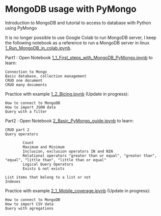 # MongoDB usage with PyMongo
Introduction to MongoDB and tutorial to access to database with Python using PyMongo

It is no longer possible to use Google Colab to run MongoDB server, I keep the following notebook as a reference to run a MongoDB server in linux [1_Run_MongoDB_in_colab.ipynb](https://colab.research.google.com/github/Giffy/MongoDB_PyMongo_Tutorial/blob/master/1_Run_MongoDB_in_colab.ipynb).

Part1 : Open Notebook [1_1_First_steps_with_MongoDB_PyMongo.ipynb](https://colab.research.google.com/github/Giffy/MongoDB_PyMongo_Tutorial/blob/master/1_1_First_steps_with_MongoDB_PyMongo.ipynb) to learn:

    Connection to Mongo
    Basic database, collection management
    CRUD one document
    CRUD many documents

Practice with example [1_2_Bicing.ipynb](https://colab.research.google.com/github/Giffy/MongoDB_PyMongo_Tutorial/blob/master/1_2_Bicing.ipynb) (Update in progress):

    How to connect to MongoDB
    How to import JSON data
    Query with a filter

Part2 : Open Notebook [2_Basic_PyMongo_guide.ipynb](https://colab.research.google.com/github/Giffy/MongoDB_PyMongo_Tutorial/blob/master/2_Basic_PyMongo_guide.ipynb) to learn:

    CRUD part 2
    Query operators

            Count
            Maximum and Minimum
            Inclusion, exclusion operators IN and NIN
            Relational operators "greater than or equal", "greater than", "equal", "little than", "little than or equal"
            Logical Query Operators
            Exists & not exists

    List items that belong to a list or not
    Indexes

Practice with example [2_1_Mobile_coverage.ipynb](https://colab.research.google.com/github/Giffy/MongoDB_PyMongo_Tutorial/blob/master/2_1_Mobile_coverage.ipynb) (Update in progress):

    How to connect to MongoDB
    How to import CSV data
    Query with agregations
